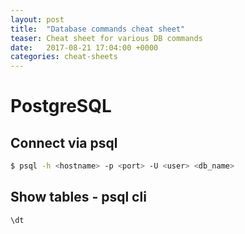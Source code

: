 ```yaml
---
layout: post
title:  "Database commands cheat sheet"
teaser: Cheat sheet for various DB commands
date:   2017-08-21 17:04:00 +0000
categories: cheat-sheets
---
```


# PostgreSQL

## Connect via psql
```bash
$ psql -h <hostname> -p <port> -U <user> <db_name>
```

## Show tables - psql cli
```bash
\dt
```

